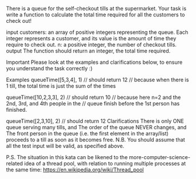 There is a queue for the self-checkout tills at the supermarket. Your task is write a function to calculate the total
time required for all the customers to check out!

input customers: an array of positive integers representing the queue. Each integer represents a customer, and its value
is the amount of time they require to check out. n: a positive integer, the number of checkout tills. output The
function should return an integer, the total time required.

Important Please look at the examples and clarifications below, to ensure you understand the task correctly :)

Examples queueTime([5,3,4], 1)
// should return 12 // because when there is 1 till, the total time is just the sum of the times

queueTime([10,2,3,3], 2)
// should return 10 // because here n=2 and the 2nd, 3rd, and 4th people in the // queue finish before the 1st person
has finished.

queueTime([2,3,10], 2)
// should return 12 Clarifications There is only ONE queue serving many tills, and The order of the queue NEVER changes,
and The front person in the queue (i.e. the first element in the array/list) proceeds to a till as soon as it becomes
free. N.B. You should assume that all the test input will be valid, as specified above.

P.S. The situation in this kata can be likened to the more-computer-science-related idea of a thread pool, with relation
to running multiple processes at the same time: https://en.wikipedia.org/wiki/Thread_pool